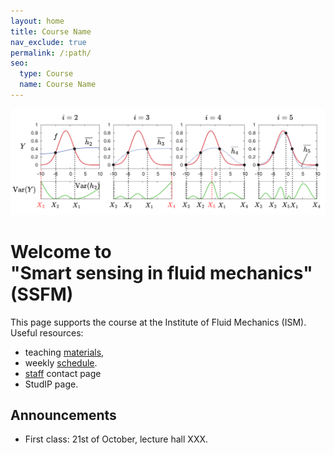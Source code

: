 ```yaml
---
layout: home
title: Course Name
nav_exclude: true
permalink: /:path/
seo:
  type: Course
  name: Course Name
---
```


![SSFM](/assets/images/SSFMlogo.png)

# Welcome to <br/> "Smart sensing in fluid mechanics" (SSFM)

This page supports the course at the Institute of Fluid Mechanics (ISM).
Useful resources:

- teaching [materials](materials.md),
- weekly [schedule](schedule.md).
- [staff](staff.md) contact page
- StudIP page.

## Announcements

- First class: 21st of October, lecture hall XXX.
